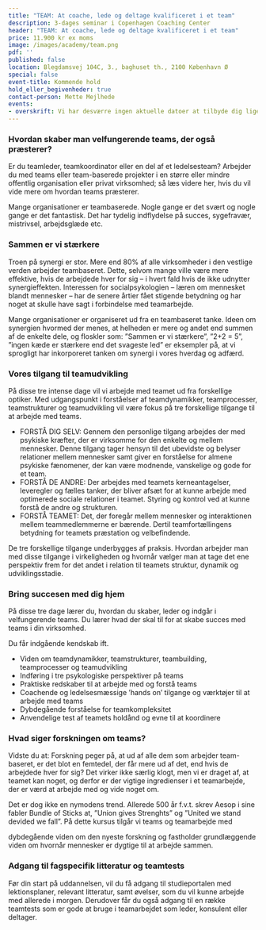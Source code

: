 ```yaml
---
title: "TEAM: At coache, lede og deltage kvalificeret i et team"
description: 3-dages seminar i Copenhagen Coaching Center
header: "TEAM: At coache, lede og deltage kvalificeret i et team"
price: 11.900 kr ex moms
image: /images/academy/team.png
pdf: ''
published: false
location: Blegdamsvej 104C, 3., baghuset th., 2100 København Ø
special: false
event-title: Kommende hold
hold_eller_begivenheder: true
contact-person: Mette Mejlhede
events:
- overskrift: Vi har desværre ingen aktuelle datoer at tilbyde dig lige nu. Kontakt os meget gerne for mere information på info@copenhagencoaching.dk
---
```


### Hvordan skaber man velfungerende teams, der også præsterer?

Er du teamleder, teamkoordinator eller en del af et ledelsesteam? Arbejder du med teams eller team-baserede projekter i en større eller mindre offentlig organisation eller privat virksomhed; så læs videre her, hvis du vil vide mere om hvordan teams præsterer.

Mange organisationer er teambaserede. Nogle gange er det svært og nogle gange er det fantastisk. Det har tydelig indflydelse på succes, sygefravær, mistrivsel, arbejdsglæde etc.

### Sammen er vi stærkere

Troen på synergi er stor. Mere end 80% af alle virksomheder i den vestlige verden arbejder teambaseret. Dette, selvom mange ville være mere effektive, hvis de arbejdede hver for sig – i hvert fald hvis de ikke udnytter synergieffekten. Interessen for socialpsykologien – læren om mennesket blandt mennesker – har de senere årtier fået stigende betydning og har noget at skulle have sagt i forbindelse med teamarbejde.

Mange organisationer er organiseret ud fra en teambaseret tanke. Ideen om synergien hvormed der menes, at helheden er mere og andet end summen af de enkelte dele, og floskler som: ”Sammen er vi stærkere”, ”2+2 = 5”, ”ingen kæde er stærkere end det svageste led” er eksempler på, at vi sprogligt har inkorporeret tanken om synergi i vores hverdag og adfærd.


### Vores tilgang til teamudvikling

På disse tre intense dage vil vi arbejde med teamet ud fra forskellige optiker. Med udgangspunkt i forståelser af teamdynamikker, teamprocesser, teamstrukturer og teamudvikling vil være fokus på tre forskellige tilgange til at arbejde med teams.

- FORSTÅ DIG SELV: Gennem den personlige tilgang arbejdes der med psykiske kræfter, der er virksomme for den enkelte og mellem mennesker. Denne tilgang tager hensyn til det ubevidste og belyser relationer mellem mennesker samt giver en forståelse for almene psykiske fænomener, der kan være modnende, vanskelige og gode for et team.
- FORSTÅ DE ANDRE: Der arbejdes med teamets kerneantagelser, leveregler og fælles tanker, der bliver afsæt for at kunne arbejde med optimerede sociale relationer i teamet. Styring og kontrol ved at kunne forstå de andre og strukturen.
- FORSTÅ TEAMET: Det, der foregår mellem mennesker og interaktionen mellem teammedlemmerne er bærende. Dertil teamfortællingens betydning for teamets præstation og velbefindende.

De tre forskellige tilgange underbygges af praksis. Hvordan arbejder man med disse tilgange i virkeligheden og hvornår vælger man at tage det ene perspektiv frem for det andet i relation til teamets struktur, dynamik og udviklingsstadie.

### Bring succesen med dig hjem

På disse tre dage lærer du, hvordan du skaber, leder og indgår i velfungerende teams. Du lærer hvad der skal til for at skabe succes med teams i din virksomhed.

Du får indgående kendskab ift.

- Viden om teamdynamikker, teamstrukturer, teambuilding, teamprocesser og teamudvikling
- Indføring i tre psykologiske perspektiver på teams
- Praktiske redskaber til at arbejde med og forstå teams
- Coachende og ledelsesmæssige ’hands on’ tilgange og værktøjer til at arbejde med teams
- Dybdegående forståelse for teamkompleksitet
- Anvendelige test af teamets holdånd og evne til at koordinere

### Hvad siger forskningen om teams?

Vidste du at: Forskning peger på, at ud af alle dem som arbejder team-baseret, er det blot en femtedel, der får mere ud af det, end hvis de arbejdede hver for sig? Det virker ikke særlig klogt, men vi er draget af, at teamet kan noget, og derfor er der vigtige ingredienser i et teamarbejde, der er værd at arbejde med og vide noget om.

Det er dog ikke en nymodens trend. Allerede 500 år f.v.t. skrev Aesop i sine fabler Bundle of Sticks at, ”Union gives Strenghts” og ”United we stand devided we fall”. På dette kursus tilgår vi teams og teamarbejde med

dybdegående viden om den nyeste forskning og fastholder grundlæggende viden om hvornår mennesker er dygtige til at arbejde sammen.

### Adgang til fagspecifik litteratur og teamtests

Før din start på uddannelsen, vil du få adgang til studieportalen med lektionsplaner, relevant litteratur, samt øvelser, som du vil kunne arbejde med allerede i morgen. Derudover får du også adgang til en række teamtests som er gode at bruge i teamarbejdet som leder, konsulent eller deltager.